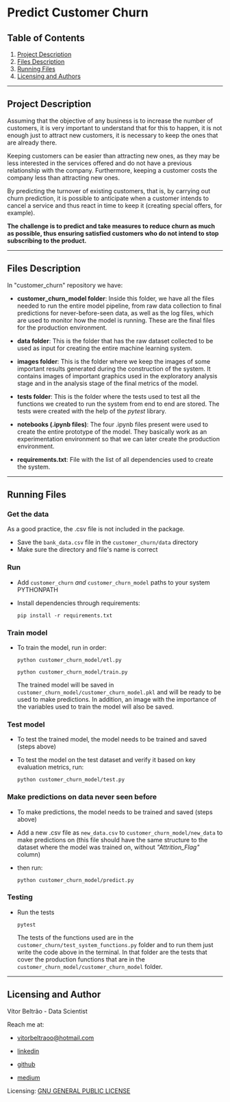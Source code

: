 # Predict Customer Churn

## Table of Contents

1. [Project Description](#Description)
2. [Files Description](#files)
3. [Running Files](#running)
4. [Licensing and Authors](#licensingandauthors)
***

## Project Description <a name="Description"></a>

Assuming that the objective of any business is to increase the number of customers, it is very important to understand that for this to happen, it is not enough just to attract new customers, it is necessary to keep the ones that are already there.

Keeping customers can be easier than attracting new ones, as they may be less interested in the services offered and do not have a previous relationship with the company. Furthermore, keeping a customer costs the company less than attracting new ones.

By predicting the turnover of existing customers, that is, by carrying out churn prediction, it is possible to anticipate when a customer intends to cancel a service and thus react in time to keep it (creating special offers, for example).

**The challenge is to predict and take measures to reduce churn as much as possible, thus ensuring satisfied customers who do not intend to stop subscribing to the product.**
***

## Files Description <a name="files"></a>

In "customer_churn" repository we have:

* **customer_churn_model folder**: Inside this folder, we have all the files needed to run the entire model pipeline, from raw data collection to final predictions for never-before-seen data, as well as the log files, which are used to monitor how the model is running. These are the final files for the production environment.

* **data folder**: This is the folder that has the raw dataset collected to be used as input for creating the entire machine learning system.

* **images folder**: This is the folder where we keep the images of some important results generated during the construction of the system. It contains images of important graphics used in the exploratory analysis stage and in the analysis stage of the final metrics of the model.

* **tests folder**: This is the folder where the tests used to test all the functions we created to run the system from end to end are stored. The tests were created with the help of the *pytest* library.

* **notebooks (.ipynb files)**: The four .ipynb files present were used to create the entire prototype of the model. They basically work as an experimentation environment so that we can later create the production environment.

* **requirements.txt**: File with the list of all dependencies used to create the system.
***

## Running Files <a name="running"></a>

### Get the data

As a good practice, the .csv file is not included in the package.
- Save the `bank_data.csv` file in the `customer_churn/data` directory
- Make sure the directory and file's name is correct

### Run 

- Add `customer_churn` *and* `customer_churn_model` paths to your system PYTHONPATH
- Install dependencies through requirements:

    `pip install -r requirements.txt`

### Train model

- To train the model, run in order:

    `python customer_churn_model/etl.py`

    `python customer_churn_model/train.py`

    The trained model will be saved in `customer_churn_model/customer_churn_model.pkl` and will be ready to be used to make predictions. In addition, an image with the importance of the variables used to train the model will also be saved.

### Test model

- To test the trained model, the model needs to be trained and saved (steps above)
- To test the model on the test dataset and verify it based on key evaluation metrics, run:

    `python customer_churn_model/test.py`

### Make predictions on data never seen before

- To make predictions, the model needs to be trained and saved (steps above)
- Add a new .csv file as `new_data.csv` to `customer_churn_model/new_data` to make predictions on (this file should have the same structure to the dataset where the model was trained on, without *"Attrition_Flag"* column)
- then run:

    `python customer_churn_model/predict.py`

### Testing

- Run the tests

    `pytest`

    The tests of the functions used are in the `customer_churn/test_system_functions.py` folder and to run them just write the code above in the terminal. In that folder are the tests that cover the production functions that are in the `customer_churn_model/customer_churn_model` folder.
***

## Licensing and Author <a name="licensingandauthors"></a>

Vítor Beltrão - Data Scientist

Reach me at: 

- vitorbeltraoo@hotmail.com

- [linkedin](https://www.linkedin.com/in/v%C3%ADtor-beltr%C3%A3o-56a912178/)

- [github](https://github.com/vitorbeltrao)

- [medium](https://pandascouple.medium.com)

Licensing: [GNU GENERAL PUBLIC LICENSE](https://github.com/vitorbeltrao/customer_churn/blob/main/LICENSE)